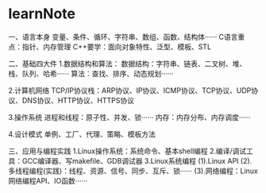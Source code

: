 # learnNote

一、语言本身
变量、条件、循环、字符串、数组、函数、结构体······
C语言重点：指针、内存管理
C++要学：面向对象特性、泛型、模板、STL

二、基础四大件
1.数据结构和算法：
数据结构：字符串、链表、二叉树、堆、栈、队列、哈希······
算法：查找、排序、动态规划······

2.计算机网络
TCP/IP协议栈：ARP协议、IP协议、ICMP协议、TCP协议、UDP协议、DNS协议、HTTP协议、HTTPS协议

3.操作系统
进程和线程：原子性、并发、锁······
内存：内存分布、内存调度······

4.设计模式
单例、工厂、代理、策略、模板方法

三、应用与编程实践
1.Linux操作系统：系统命令、基本shell编程
2.编译/调试工具：GCC编译器、写makefile、GDB调试器
3.Linux系统编程
(1).Linux API
(2).多线程编程(实践)：线程、资源、信号、同步、互斥、锁······
(3).网络编程：Linux网络编程API、IO函数······
